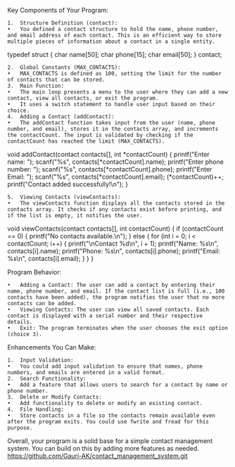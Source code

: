

Key Components of Your Program:

	1.	Structure Definition (contact):
	•	You defined a contact structure to hold the name, phone number, and email address of each contact. This is an efficient way to store multiple pieces of information about a contact in a single entity.

typedef struct {
    char name[50];
    char phone[15];
    char email[50];
} contact;


	2.	Global Constants (MAX_CONTACTS):
	•	MAX_CONTACTS is defined as 100, setting the limit for the number of contacts that can be stored.
	3.	Main Function:
	•	The main loop presents a menu to the user where they can add a new contact, view all contacts, or exit the program.
	•	It uses a switch statement to handle user input based on their choice.
	4.	Adding a Contact (addContact):
	•	The addContact function takes input from the user (name, phone number, and email), stores it in the contacts array, and increments the contactCount. The input is validated by checking if the contactCount has reached the limit (MAX_CONTACTS).

void addContact(contact contacts[], int *contactCount) {
    printf("Enter name: ");
    scanf("%s", contacts[*contactCount].name);
    printf("Enter phone number: ");
    scanf("%s", contacts[*contactCount].phone);
    printf("Enter Email: ");
    scanf("%s", contacts[*contactCount].email);
    (*contactCount)++;
    printf("Contact added successfully!\n");
}


	5.	Viewing Contacts (viewContacts):
	•	The viewContacts function displays all the contacts stored in the contacts array. It checks if any contacts exist before printing, and if the list is empty, it notifies the user.

void viewContacts(contact contacts[], int contactCount) {
    if (contactCount == 0) {
        printf("No contacts available.\n");
    } else {
        for (int i = 0; i < contactCount; i++) {
            printf("\nContact %d\n", i + 1);
            printf("Name: %s\n", contacts[i].name);
            printf("Phone: %s\n", contacts[i].phone);
            printf("Email: %s\n", contacts[i].email);
        }
    }
}



Program Behavior:

	•	Adding a Contact: The user can add a contact by entering their name, phone number, and email. If the contact list is full (i.e., 100 contacts have been added), the program notifies the user that no more contacts can be added.
	•	Viewing Contacts: The user can view all saved contacts. Each contact is displayed with a serial number and their respective details.
	•	Exit: The program terminates when the user chooses the exit option (choice 3).

Enhancements You Can Make:

	1.	Input Validation:
	•	You could add input validation to ensure that names, phone numbers, and emails are entered in a valid format.
	2.	Search Functionality:
	•	Add a feature that allows users to search for a contact by name or phone number.
	3.	Delete or Modify Contacts:
	•	Add functionality to delete or modify an existing contact.
	4.	File Handling:
	•	Store contacts in a file so the contacts remain available even after the program exits. You could use fwrite and fread for this purpose.

Overall, your program is a solid base for a simple contact management system. You can build on this by adding more features as needed.
https://github.com/Gauri-AK/contact_management_system.git
